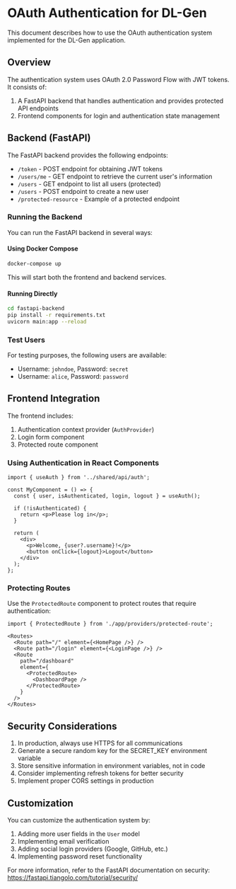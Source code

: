 # OAuth Authentication for DL-Gen

This document describes how to use the OAuth authentication system implemented for the DL-Gen application.

## Overview

The authentication system uses OAuth 2.0 Password Flow with JWT tokens. It consists of:

1. A FastAPI backend that handles authentication and provides protected API endpoints
2. Frontend components for login and authentication state management

## Backend (FastAPI)

The FastAPI backend provides the following endpoints:

- `/token` - POST endpoint for obtaining JWT tokens
- `/users/me` - GET endpoint to retrieve the current user's information
- `/users` - GET endpoint to list all users (protected)
- `/users` - POST endpoint to create a new user
- `/protected-resource` - Example of a protected endpoint

### Running the Backend

You can run the FastAPI backend in several ways:

#### Using Docker Compose

```bash
docker-compose up
```

This will start both the frontend and backend services.

#### Running Directly

```bash
cd fastapi-backend
pip install -r requirements.txt
uvicorn main:app --reload
```

### Test Users

For testing purposes, the following users are available:

- Username: `johndoe`, Password: `secret`
- Username: `alice`, Password: `password`

## Frontend Integration

The frontend includes:

1. Authentication context provider (`AuthProvider`)
2. Login form component
3. Protected route component

### Using Authentication in React Components

```tsx
import { useAuth } from '../shared/api/auth';

const MyComponent = () => {
  const { user, isAuthenticated, login, logout } = useAuth();
  
  if (!isAuthenticated) {
    return <p>Please log in</p>;
  }
  
  return (
    <div>
      <p>Welcome, {user?.username}!</p>
      <button onClick={logout}>Logout</button>
    </div>
  );
};
```

### Protecting Routes

Use the `ProtectedRoute` component to protect routes that require authentication:

```tsx
import { ProtectedRoute } from './app/providers/protected-route';

<Routes>
  <Route path="/" element={<HomePage />} />
  <Route path="/login" element={<LoginPage />} />
  <Route 
    path="/dashboard" 
    element={
      <ProtectedRoute>
        <DashboardPage />
      </ProtectedRoute>
    } 
  />
</Routes>
```

## Security Considerations

1. In production, always use HTTPS for all communications
2. Generate a secure random key for the SECRET_KEY environment variable
3. Store sensitive information in environment variables, not in code
4. Consider implementing refresh tokens for better security
5. Implement proper CORS settings in production

## Customization

You can customize the authentication system by:

1. Adding more user fields in the `User` model
2. Implementing email verification
3. Adding social login providers (Google, GitHub, etc.)
4. Implementing password reset functionality

For more information, refer to the FastAPI documentation on security: https://fastapi.tiangolo.com/tutorial/security/